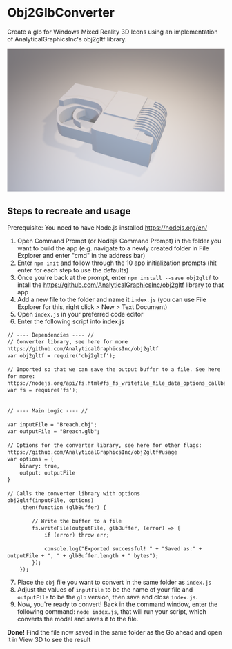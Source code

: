 # Obj2GlbConverter
Create a glb for Windows Mixed Reality 3D Icons using an implementation of AnalyticalGraphicsInc's obj2gltf library.

![Screenshot of GLB result](https://github.com/LanceMcCarthy/Obj2GlbConverter/blob/master/screenshots/Result.png)

## Steps to recreate and usage

Prerequisite: You need to have Node.js installed https://nodejs.org/en/ 

1. Open Command Prompt (or Nodejs Command Prompt) in the folder you want to build the app (e.g. navigate to a newly created folder in File Explorer and enter "cmd" in the address bar)
2. Enter ```npm init``` and follow through the 10 app initialization prompts (hit enter for each step to use the defaults)
3. Once you're back at the prompt, enter ```npm install --save obj2gltf``` to intall the https://github.com/AnalyticalGraphicsInc/obj2gltf library to that app
4. Add a new file to the folder and name it `index.js` (you can use File Explorer for this, right click > New > Text Document)
5. Open `index.js` in your preferred code editor
6. Enter the following script into index.js 

```
// ---- Dependencies ---- //
// Converter library, see here for more https://github.com/AnalyticalGraphicsInc/obj2gltf
var obj2gltf = require('obj2gltf');

// Imported so that we can save the output buffer to a file. See here for more: https://nodejs.org/api/fs.html#fs_fs_writefile_file_data_options_callback
var fs = require('fs');


// ---- Main Logic ---- //

var inputFile = "Breach.obj";
var outputFile = "Breach.glb";

// Options for the converter library, see here for other flags: https://github.com/AnalyticalGraphicsInc/obj2gltf#usage
var options = {
    binary: true,
    output: outputFile
}

// Calls the converter library with options
obj2gltf(inputFile, options)
    .then(function (glbBuffer) {
        
        // Write the buffer to a file
        fs.writeFile(outputFile, glbBuffer, (error) => {
            if (error) throw err;
            
            console.log("Exported successful! " + "Saved as:" + outputFile + ", " + glbBuffer.length + " bytes");
        });
    });
```

7. Place the `obj` file you want to convert in the same folder as `index.js`
8. Adjust the values of `inputFile` to be the name of your file and `outputFile` to be the `glb` version, then save and close `index.js`. 
9. Now, you're ready to convert! Back in the command window, enter the following command: ```node index.js```, that will run your script, which converts the model and saves it to the file.


**Done!** 
Find the file now saved in the same folder as the  Go ahead and open it in View 3D to see the result


